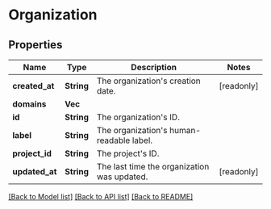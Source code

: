 # Organization

## Properties

Name | Type | Description | Notes
------------ | ------------- | ------------- | -------------
**created_at** | **String** | The organization's creation date. | [readonly]
**domains** | **Vec<String>** |  | 
**id** | **String** | The organization's ID. | 
**label** | **String** | The organization's human-readable label. | 
**project_id** | **String** | The project's ID. | 
**updated_at** | **String** | The last time the organization was updated. | [readonly]

[[Back to Model list]](../README.md#documentation-for-models) [[Back to API list]](../README.md#documentation-for-api-endpoints) [[Back to README]](../README.md)


